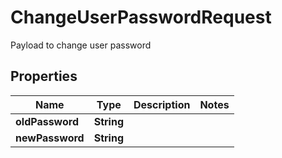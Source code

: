 

# ChangeUserPasswordRequest

Payload to change user password

## Properties

| Name | Type | Description | Notes |
|------------ | ------------- | ------------- | -------------|
|**oldPassword** | **String** |  |  |
|**newPassword** | **String** |  |  |



